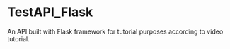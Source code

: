 # TestAPI_Flask
An API built with Flask framework for tutorial purposes according to video tutorial. 
